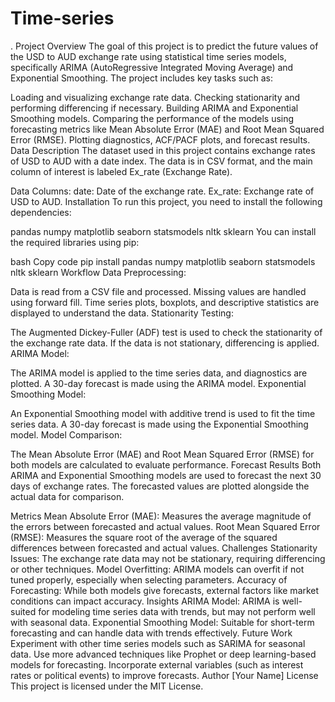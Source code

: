 # Time-series
.
Project Overview
The goal of this project is to predict the future values of the USD to AUD exchange rate using statistical time series models, specifically ARIMA (AutoRegressive Integrated Moving Average) and Exponential Smoothing. The project includes key tasks such as:

Loading and visualizing exchange rate data.
Checking stationarity and performing differencing if necessary.
Building ARIMA and Exponential Smoothing models.
Comparing the performance of the models using forecasting metrics like Mean Absolute Error (MAE) and Root Mean Squared Error (RMSE).
Plotting diagnostics, ACF/PACF plots, and forecast results.
Data Description
The dataset used in this project contains exchange rates of USD to AUD with a date index. The data is in CSV format, and the main column of interest is labeled Ex_rate (Exchange Rate).

Data Columns:
date: Date of the exchange rate.
Ex_rate: Exchange rate of USD to AUD.
Installation
To run this project, you need to install the following dependencies:

pandas
numpy
matplotlib
seaborn
statsmodels
nltk
sklearn
You can install the required libraries using pip:

bash
Copy code
pip install pandas numpy matplotlib seaborn statsmodels nltk sklearn
Workflow
Data Preprocessing:

Data is read from a CSV file and processed.
Missing values are handled using forward fill.
Time series plots, boxplots, and descriptive statistics are displayed to understand the data.
Stationarity Testing:

The Augmented Dickey-Fuller (ADF) test is used to check the stationarity of the exchange rate data.
If the data is not stationary, differencing is applied.
ARIMA Model:

The ARIMA model is applied to the time series data, and diagnostics are plotted.
A 30-day forecast is made using the ARIMA model.
Exponential Smoothing Model:

An Exponential Smoothing model with additive trend is used to fit the time series data.
A 30-day forecast is made using the Exponential Smoothing model.
Model Comparison:

The Mean Absolute Error (MAE) and Root Mean Squared Error (RMSE) for both models are calculated to evaluate performance.
Forecast Results
Both ARIMA and Exponential Smoothing models are used to forecast the next 30 days of exchange rates. The forecasted values are plotted alongside the actual data for comparison.

Metrics
Mean Absolute Error (MAE): Measures the average magnitude of the errors between forecasted and actual values.
Root Mean Squared Error (RMSE): Measures the square root of the average of the squared differences between forecasted and actual values.
Challenges
Stationarity Issues: The exchange rate data may not be stationary, requiring differencing or other techniques.
Model Overfitting: ARIMA models can overfit if not tuned properly, especially when selecting parameters.
Accuracy of Forecasting: While both models give forecasts, external factors like market conditions can impact accuracy.
Insights
ARIMA Model: ARIMA is well-suited for modeling time series data with trends, but may not perform well with seasonal data.
Exponential Smoothing Model: Suitable for short-term forecasting and can handle data with trends effectively.
Future Work
Experiment with other time series models such as SARIMA for seasonal data.
Use more advanced techniques like Prophet or deep learning-based models for forecasting.
Incorporate external variables (such as interest rates or political events) to improve forecasts.
Author
[Your Name]
License
This project is licensed under the MIT License.
